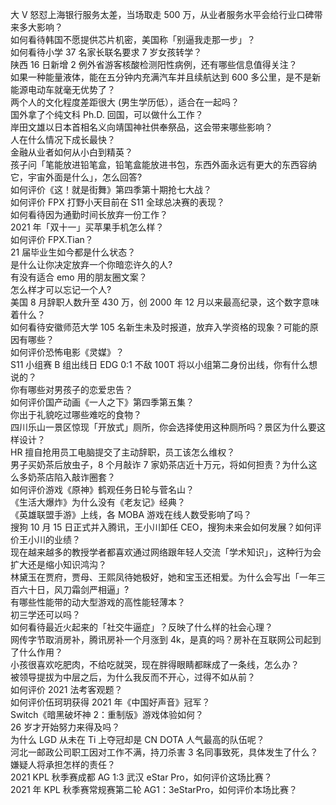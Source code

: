 大 V 怒怼上海银行服务太差，当场取走 500 万，从业者服务水平会给行业口碑带来多大影响？  
如何看待韩国不愿提供芯片机密，美国称「别逼我走那一步」？  
如何看待小学 37 名家长联名要求 7 岁女孩转学？  
陕西 16 日新增 2 例外省游客核酸检测阳性病例，还有哪些信息值得关注？  
如果一种能量液体，能在五分钟内充满汽车并且续航达到 600 多公里，是不是新能源电动车就毫无优势了？  
两个人的文化程度差距很大 (男生学历低），适合在一起吗？  
国外拿了个纯文科 Ph.D. 回国，可以做什么工作？  
岸田文雄以日本首相名义向靖国神社供奉祭品，这会带来哪些影响？  
人在什么情况下成长最快？  
金融从业者如何从小白到精英？  
孩子问「笔能放进铅笔盒，铅笔盒能放进书包，东西外面永远有更大的东西容纳它，宇宙外面是什么」，怎么回答?  
如何评价《这！就是街舞》第四季第十期抢七大战？  
如何评价 FPX 打野小天目前在 S11 全球总决赛的表现？  
如何看待因为通勤时间长放弃一份工作？  
2021 年「双十一」买苹果手机怎么样？  
如何评价 FPX.Tian？  
21 届毕业生如今都是什么状态？  
是什么让你决定放弃一个你暗恋许久的人?  
有没有适合 emo 用的朋友圈文案？  
怎么样才可以忘记一个人?  
美国 8 月辞职人数升至 430 万，创 2000 年 12 月以来最高纪录，这个数字意味着什么？  
如何看待安徽师范大学 105 名新生未及时报道，放弃入学资格的现象？可能的原因有哪些？  
如何评价恐怖电影《灵媒》？  
S11 小组赛 B 组出线日 EDG 0:1 不敌 100T 将以小组第二身份出线，你有什么想说的？  
你有哪些对男孩子的恋爱忠告？  
如何评价国产动画《一人之下》第四季第五集？  
你出于礼貌吃过哪些难吃的食物？  
四川乐山一景区惊现「开放式」厕所，你会选择使用这种厕所吗？景区为什么要这样设计？  
HR 擅自抢用员工电脑提交了主动辞职，员工该怎么维权？  
男子买奶茶后放虫子，8 个月敲诈 7 家奶茶店近十万元，将如何担责？为什么这么多奶茶店陷入敲诈圈套？  
如何评价游戏《原神》鹤观任务日轮与菅名山？  
《生活大爆炸》为什么没有《老友记》经典？  
《英雄联盟手游》上线，各 MOBA 游戏在线人数受影响了吗？  
搜狗 10 月 15 日正式并入腾讯，王小川卸任 CEO，搜狗未来会如何发展？如何评价王小川的业绩？  
现在越来越多的教授学者都喜欢通过网络跟年轻人交流「学术知识」，这种行为会扩大还是缩小知识鸿沟？  
林黛玉在贾府，贾母、王熙凤待她极好，她和宝玉还相爱。为什么会写出「一年三百六十日，风刀霜剑严相逼」?  
有哪些性能带的动大型游戏的高性能轻薄本？  
初三学还可以吗？  
如何看待最近火起来的「社交牛逼症」？反映了什么样的社会心理？  
网传字节取消房补，腾讯房补一个月涨到 4k，是真的吗？房补在互联网公司起到了什么作用？  
小孩很喜欢吃肥肉，不给吃就哭，现在胖得眼睛都眯成了一条线，怎么办？  
被领导提拔为中层之后，为什么我反而不开心，过得不如从前？  
如何评价 2021 法考客观题？  
如何评价伍珂玥获得 2021 年《中国好声音》冠军？  
Switch《暗黑破坏神 2：重制版》游戏体验如何？  
26 岁才开始努力来得及吗？  
为什么 LGD 从未在 Ti 上夺冠却是 CN DOTA 人气最高的队伍呢？  
河北一邮政公司职工因对工作不满，持刀杀害 3 名同事致死，具体发生了什么？嫌疑人将承担怎样的责任？  
2021 KPL 秋季赛成都 AG 1:3 武汉 eStar Pro，如何评价这场比赛？  
2021 年 KPL 秋季赛常规赛第二轮 AG1：3eStarPro，如何评价本场比赛？  
